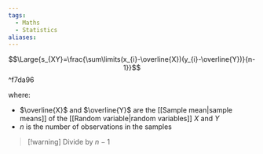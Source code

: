 ```yaml
---
tags:
  - Maths
  - Statistics
aliases:
---
```

$$\Large{s_{XY}=\frac{\sum\limits(x_{i}-\overline{X})(y_{i}-\overline{Y})}{n-1}}$$ ^f7da96

where:
- $\overline{X}$ and $\overline{Y}$ are the [[Sample mean|sample means]] of the [[Random variable|random variables]] $X$ and $Y$
- $n$ is the number of observations in the samples

> [!warning] Divide by $n-1$ 

